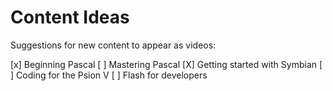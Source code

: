 # Content Ideas

Suggestions for new content to appear as videos:

[x] Beginning Pascal
[ ] Mastering Pascal
[X] Getting started with Symbian
[ ] Coding for the Psion V
[ ] Flash for developers

